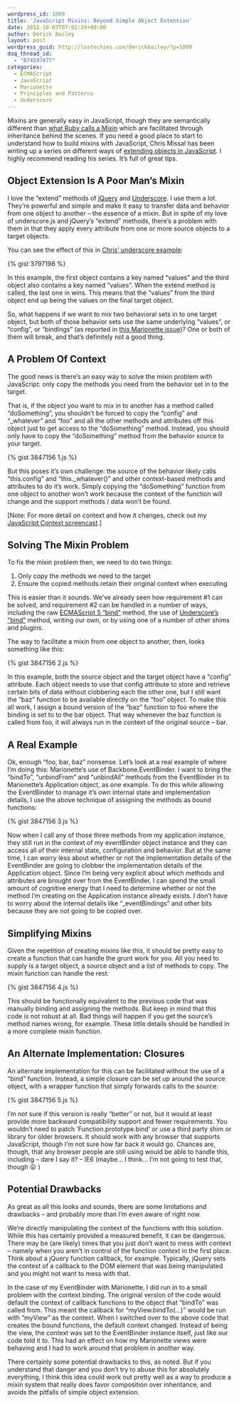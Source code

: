 ```yaml
---
wordpress_id: 1009
title: 'JavaScript Mixins: Beyond Simple Object Extension'
date: 2012-10-07T07:02:29+00:00
author: Derick Bailey
layout: post
wordpress_guid: http://lostechies.com/derickbailey/?p=1009
dsq_thread_id:
  - "874597477"
categories:
  - ECMAScript
  - JavaScript
  - Marionette
  - Principles and Patterns
  - Underscore
---
```

Mixins are generally easy in JavaScript, though they are semantically different than [what Ruby calls a Mixin](http://www.ruby-doc.org/docs/ProgrammingRuby/html/tut_modules.html) which are facilitated through inheritance behind the scenes. If you need a good place to start to understand how to build mixins with JavaScript, Chris Missal has been writing up a series on different ways of [extending objects in JavaScript](https://lostechies.com/chrismissal/2012/09/27/extending-objects-with-javascript/). I highly recommend reading his series. It&#8217;s full of great tips. 

## Object Extension Is A Poor Man&#8217;s Mixin

I love the &#8220;extend&#8221; methods of [jQuery](http://api.jquery.com/jQuery.extend/) and [Underscore](http://underscorejs.org/#extend). I use them a lot. They&#8217;re powerful and simple and make it easy to transfer data and behavior from one object to another &#8211; the essence of a mixin. But in spite of my love of underscore.js and jQuery&#8217;s &#8220;extend&#8221; methods, there&#8217;s a problem with them in that they apply every attribute from one or more source objects to a target objects. 

You can see the effect of this in [Chris&#8217; underscore example](https://lostechies.com/chrismissal/2012/10/05/extending-objects-in-underscore/):

{% gist 3797198 %}

In this example, the first object contains a key named &#8220;values&#8221; and the third object also contains a key named &#8220;values&#8221;. When the extend method is called, the last one in wins. This means that the &#8220;values&#8221; from the third object end up being the values on the final target object.

So, what happens if we want to mix two behavioral sets in to one target object, but both of those behavior sets use the same underlying &#8220;values&#8221;, or &#8220;config&#8221;, or &#8220;bindings&#8221; (as reported in [this Marionette issue](https://github.com/marionettejs/backbone.marionette/issues/269))? One or both of them will break, and that&#8217;s definitely not a good thing.

## A Problem Of Context

The good news is there&#8217;s an easy way to solve the mixin problem with JavaScript: only copy the methods you need from the behavior set in to the target.

That is, if the object you want to mix in to another has a method called &#8220;doSomething&#8221;, you shouldn&#8217;t be forced to copy the &#8220;config&#8221; and &#8220;_whatever&#8221; and &#8220;foo&#8221; and all the other methods and attributes off this object just to get access to the &#8220;doSomething&#8221; method. Instead, you should only have to copy the &#8220;doSomething&#8221; method from the behavior source to your target.

{% gist 3847156 1.js %}

But this poses it&#8217;s own challenge: the source of the behavior likely calls &#8220;this.config&#8221; and &#8220;this._whatever()&#8221; and other context-based methods and attributes to do it&#8217;s work. Simply copying the &#8220;doSomething&#8221; function from one object to another won&#8217;t work because the context of the function will change and the support methods / data won&#8217;t be found.

[Note: For more detail on context and how it changes, check out my [JavaScript Context screencast](http://www.watchmecode.net/javascript-context).]

## Solving The Mixin Problem

To fix the mixin problem then, we need to do two things: 

  1. Only copy the methods we need to the target
  2. Ensure the copied methods retain their original context when executing

This is easier than it sounds. We&#8217;ve already seen how requirement #1 can be solved, and requirement #2 can be handled in a number of ways, including the raw [ECMAScript 5 &#8220;bind&#8221;](https://developer.mozilla.org/en-US/docs/JavaScript/Reference/Global_Objects/Function/bind) method, the use of [Underscore&#8217;s &#8220;bind&#8221;](http://underscorejs.org/#bind) method, writing our own, or by using one of a number of other shims and plugins.

The way to facilitate a mixin from one object to another, then, looks something like this:

{% gist 3847156 2.js %}

In this example, both the source object and the target object have a &#8220;config&#8221; attribute. Each object needs to use that config attribute to store and retrieve certain bits of data without clobbering each the other one, but I still want the &#8220;baz&#8221; function to be available directly on the &#8220;foo&#8221; object. To make this all work, I assign a bound version of the &#8220;baz&#8221; function to foo where the binding is set to to the bar object. That way whenever the baz function is called from foo, it will always run in the context of the original source &#8211; bar. 

## A Real Example

Ok, enough &#8220;foo, bar, baz&#8221; nonsense. Let&#8217;s look at a real example of where I&#8217;m doing this: Marionette&#8217;s use of Backbone.EventBinder. I want to bring the &#8220;bindTo&#8221;, &#8220;unbindFrom&#8221; and &#8220;unbindAll&#8221; methods from the EventBinder in to Marionette&#8217;s Application object, as one example. To do this while allowing the EventBinder to manage it&#8217;s own internal state and implementation details, I use the above technique of assigning the methods as bound functions:

{% gist 3847156 3.js %}

Now when I call any of those three methods from my application instance, they still run in the context of my eventBinder object instance and they can access all of their internal state, configuration and behavior. But at the same time, I can worry less about whether or not the implementation details of the EventBinder are going to clobber the implementation details of the Application object. Since I&#8217;m being very explicit about which methods and attributes are brought over from the EventBinder, I can spend the small amount of cognitive energy that I need to determine whether or not the method I&#8217;m creating on the Application instance already exists. I don&#8217;t have to worry about the internal details like &#8220;_eventBindings&#8221; and other bits because they are not going to be copied over.

## Simplifying Mixins

Given the repetition of creating mixins like this, it should be pretty easy to create a function that can handle the grunt work for you. All you need to supply is a target object, a source object and a list of methods to copy. The mixin function can handle the rest:

{% gist 3847156 4.js %}

This should be functionally equivalent to the previous code that was manually binding and assigning the methods. But keep in mind that this code is not robust at all. Bad things will happen if you get the source&#8217;s method names wrong, for example. These little details should be handled in a more complete mixin function.

## An Alternate Implementation: Closures

An alternate implementation for this can be facilitated without the use of a &#8220;bind&#8221; function. Instead, a simple closure can be set up around the source object, with a wrapper function that simply forwards calls to the source:

{% gist 3847156 5.js %}

I&#8217;m not sure if this version is really &#8220;better&#8221; or not, but it would at least provide more backward compatibility support and fewer requirements. You wouldn&#8217;t need to patch &#8216;Function.prototype.bind&#8217; or use a third party shim or library for older browsers. It should work with any browser that supports JavaScript, though I&#8217;m not sure how far back it would go. Chances are, though, that any browser people are still using would be able to handle this, including &#8211; dare I say it? &#8211; IE6 (maybe… I think… I&#8217;m not going to test that, though 😛 )

## Potential Drawbacks

As great as all this looks and sounds, there are some limitations and drawbacks &#8211; and probably more than I&#8217;m even aware of right now. 

We&#8217;re directly manipulating the context of the functions with this solution. While this has certainly provided a measured benefit, it can be dangerous. There may be (are likely) times that you just don&#8217;t want to mess with context &#8211; namely when you aren&#8217;t in control of the function context in the first place. Think about a jQuery function callback, for example. Typically, jQuery sets the context of a callback to the DOM element that was being manipulated and you might not want to mess with that.

In the case of my EventBinder with Marionette, I did run in to a small problem with the context binding. The original version of the code would default the context of callback functions to the object that &#8220;bindTo&#8221; was called from. This meant the callback for &#8220;myView.bindTo(…)&#8221; would be run with &#8220;myView&#8221; as the context. When I switched over to the above code that creates the bound functions, the default context changed. Instead of being the view, the context was set to the EventBinder instance itself, just like our code told it to. This had an effect on how my Marionette views were behaving and I had to work around that problem in another way.

There certainly some potential drawbacks to this, as noted. But if you understand that danger and you don&#8217;t try to abuse this for absolutely everything, I think this idea could work out pretty well as a way to produce a mixin system that really does favor composition over inheritance, and avoids the pitfalls of simple object extension.
